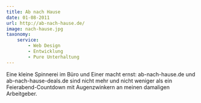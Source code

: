 ```yaml
---
title: Ab nach Hause
date: 01-08-2011
url: http://ab-nach-hause.de/
image: nach-hause.jpg
taxonomy:
    service:
        - Web Design
        - Entwicklung
        - Pure Unterhaltung
---
```

Eine kleine Spinnerei im Büro und Einer macht ernst: ab-nach-hause.de und ab-nach-hause-deals.de sind nicht mehr und nicht weniger als ein Feierabend-Countdown mit Augenzwinkern an meinen damaligen Arbeitgeber.